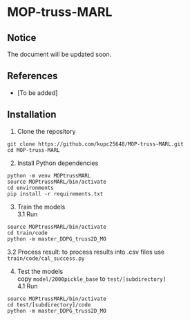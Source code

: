 # MOP-truss-MARL

## Notice
The document will be updated soon.

## References
- [To be added]
  
## Installation
1. Clone the repository
```shell
git clone https://github.com/kupc25648/MOP-truss-MARL.git
cd MOP-truss-MARL
```
2. Install Python dependencies
```shell
python -m venv MOPtrussMARL
source MOPtrussMARL/bin/activate  
cd environments
pip install -r requirements.txt
```
3. Train the models<br>
3.1 Run<br>
```shell
source MOPtrussMARL/bin/activate  
cd train/code
python -m master_DDPG_truss2D_MO
```
3.2 Process result: to process results into .csv files use ```train/code/cal_success.py``` <br>

4. Test the models<br>
copy ```model/2000pickle_base``` to ```test/[subdirectory]```<br>
4.1 Run<br>
```shell
source MOPtrussMARL/bin/activate  
cd test/[subdirectory]/code
python -m master_DDPG_truss2D_MO
```
